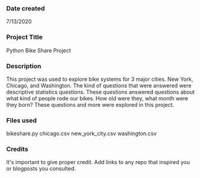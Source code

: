 ### Date created
7/13/2020
### Project Title
Python Bike Share Project

### Description
This project was used to explore bike systems for 3 major cities. New York, Chicago, and Washington. The kind of questions that were answered were descriptive statistics questions. These questions answered questions about what kind of people rode our bikes. How old were they, what month were they born? These questions and more were explored in this project.

### Files used
bikeshare.py
chicago.csv
new_york_city.csv
washington.csv
### Credits
It's important to give proper credit. Add links to any repo that inspired you or blogposts you consulted.

